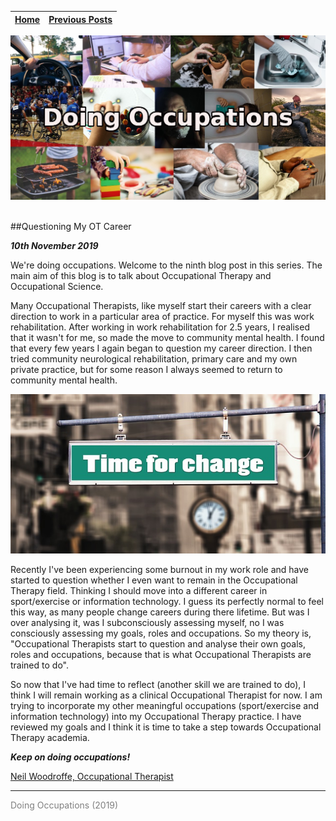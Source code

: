 
| [Home](index.html) | [Previous Posts](archive.html) |
| --------|--------|

<p align="center"><img src="img/doing_pic.jpg"></p>
<br>
##Questioning My OT Career

***10th November 2019***

We're doing occupations. Welcome to the ninth blog post in this series. The main aim of this blog is to talk about Occupational Therapy and Occupational Science. 

Many Occupational Therapists, like myself start their careers with a clear direction to work in a particular area of practice. For myself this was work rehabilitation. After working in work rehabilitation for 2.5 years, I realised that it wasn't for me, so made the move to community mental health. I found that every few years I again began to question my career direction. I then tried community neurological rehabilitation, primary care and my own private practice, but for some reason I always seemed to return to community mental health.

<p align="center"><img src="img/change.jpg"></p>

Recently I've been experiencing some burnout in my work role and have started to question whether I even want to remain in the Occupational Therapy field. Thinking I should move into a different career in sport/exercise or information technology. I guess its perfectly normal to feel this way, as many people change careers during there lifetime. But was I over analysing it, was I subconsciously assessing myself, no I was consciously assessing my goals, roles and occupations. So my theory is, "Occupational Therapists start to question and analyse their own goals, roles and occupations, because that is what Occupational Therapists are trained to do".

So now that I've had time to reflect (another skill we are trained to do), I think I will remain working as a clinical Occupational Therapist for now. I am trying to incorporate my other meaningful occupations (sport/exercise and information technology) into my Occupational Therapy practice. I have reviewed my goals and I think it is time to take a step towards Occupational Therapy academia.

***Keep on doing occupations!***

[Neil Woodroffe, Occupational Therapist](archive/meet_neil.html)

***
<p style="color: grey;"> Doing Occupations (2019) </p>